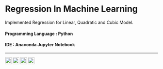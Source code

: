 # Regression In Machine Learning

Implemented Regression for Linear, Quadratic and Cubic Model. 

#### Programming Language : Python
#### IDE                  : Anaconda Jupyter Notebook

---------------
<a href="https://www.linkedin.com/in/myb1">
  <img align="left"  width="22px" src="https://img.icons8.com/external-justicon-flat-justicon/64/000000/external-linkedin-social-media-justicon-flat-justicon.png" />
<a href="https://github.com/myasirbabar">
  <img align="left" width="22px" src="https://img.icons8.com/color-glass/48/000000/github.png" />
</a>
<a href="https://www.instagram.com/muhammadyasir_babar/">
  <img align="left" width="22px" src="https://img.icons8.com/fluency/48/000000/instagram-new.png" />
</a>
<a href="https://www.facebook.com/muhammadyasir.babar/">
  <img align="left" width="22px" src="https://img.icons8.com/color/144/000000/facebook-new.png" />
</a>
